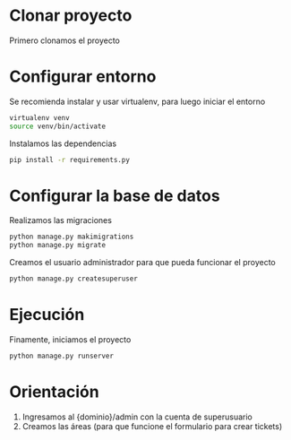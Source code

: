 # Clonar proyecto
Primero clonamos el proyecto

# Configurar entorno
Se recomienda instalar y usar virtualenv, para luego iniciar el entorno
```bash
virtualenv venv
source venv/bin/activate
```
Instalamos las dependencias
```bash
pip install -r requirements.py
```

# Configurar la base de datos
Realizamos las migraciones 

```bash
python manage.py makimigrations
python manage.py migrate
```
Creamos el usuario administrador para que pueda funcionar el proyecto
```bash
python manage.py createsuperuser
```

# Ejecución
Finamente, iniciamos el proyecto
```bash
python manage.py runserver
```

# Orientación
1) Ingresamos al {dominio}/admin con la cuenta de superusuario
2) Creamos las áreas (para que funcione el formulario para crear tickets)